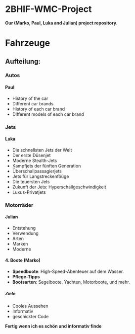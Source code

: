 # 2BHIF-WMC-Project
<strong> Our (Marko, Paul, Luka and Julian) project repository.</strong>

# Fahrzeuge
## Aufteilung:
### Autos
#### Paul
- History of the car
- Different car brands
- History of each car brand
- Different models of each car brand

### Jets
#### Luka
- Die schnellsten Jets der Welt
- Der erste Düsenjet
- Moderne Stealth-Jets
- Kampfjets der fünften Generation
- Überschallpassagierjets
- Jets für Langstreckenföüge
- Die teuersten Jets
- Zukunft der Jets: Hyperschallgeschwindigkeit
- Luxus-Privatjets

### Motorräder
#### Julian
+ Entstehung
+ Verwendung
+ Arten
+ Marken
+ Moderne

#### **4. Boote (Marko)**
- **Speedboote**: High-Speed-Abenteuer auf dem Wasser.
- **Pflege-Tipps**
- **Bootsarten**: Segelboote, Yachten, Motorboote, und mehr.

##### Ziele
+ Cooles Aussehen
+ Informativ
+ geschickter Code

**Fertig wenn ich es schön und informativ finde**




